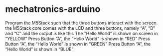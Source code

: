 # mechatronics-arduino
Program the M5Stack such that the three buttons interact with the screen.  the M5Stack core comes with the LCD and three buttons, namely “A”, “B” and “C” and the output is like this The “Hello World” is shown on screen in “YELLOW” Press Button “A”, the “Hello World” is shown in “RED” Press Button “A”, the “Hello World” is shown in “GREEN” Press Button “A”, the “Hello World” is shown in “BLUE”
